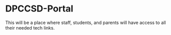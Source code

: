 # DPCCSD-Portal
This will be a place where staff, students, and parents will have access to all their needed tech links.
